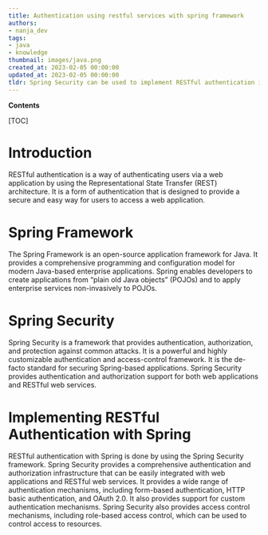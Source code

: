 ```yaml
---
title: Authentication using restful services with spring framework
authors:
- nanja_dev
tags:
- java
- knowledge
thumbnail: images/java.png
created_at: 2023-02-05 00:00:00
updated_at: 2023-02-05 00:00:00
tldr: Spring Security can be used to implement RESTful authentication in Java.
---
```


**Contents**

[TOC]

# Introduction
RESTful authentication is a way of authenticating users via a web application by using the Representational State Transfer (REST) architecture. It is a form of authentication that is designed to provide a secure and easy way for users to access a web application.

# Spring Framework
The Spring Framework is an open-source application framework for Java. It provides a comprehensive programming and configuration model for modern Java-based enterprise applications. Spring enables developers to create applications from “plain old Java objects” (POJOs) and to apply enterprise services non-invasively to POJOs.

# Spring Security
Spring Security is a framework that provides authentication, authorization, and protection against common attacks. It is a powerful and highly customizable authentication and access-control framework. It is the de-facto standard for securing Spring-based applications. Spring Security provides authentication and authorization support for both web applications and RESTful web services.

# Implementing RESTful Authentication with Spring
RESTful authentication with Spring is done by using the Spring Security framework. Spring Security provides a comprehensive authentication and authorization infrastructure that can be easily integrated with web applications and RESTful web services. It provides a wide range of authentication mechanisms, including form-based authentication, HTTP basic authentication, and OAuth 2.0. It also provides support for custom authentication mechanisms. Spring Security also provides access control mechanisms, including role-based access control, which can be used to control access to resources.
